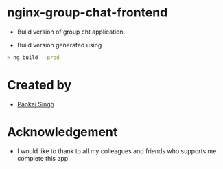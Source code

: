 # nginx-group-chat-frontend

- Build version of group cht application.

- Build version generated using
```bash
> ng build --prod
```

# Created by

- [Pankaj Singh](https://github.com/pankajsaini123?tab=repositories)

# Acknowledgement

- I would like to thank to all my colleagues and friends who supports me complete this app.
